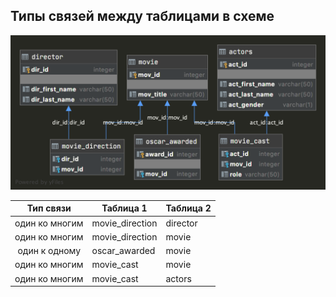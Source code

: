 ## Типы связей между таблицами в схеме

![](../img/cinema_schema_diagram.png)

|   Тип связи    | Таблица 1       | Таблица 2 |
|:--------------:|-----------------|-----------|
| один ко многим | movie_direction | director  |
| один ко многим | movie_direction | movie     |
| один к одному  | oscar_awarded   | movie     |
| один ко многим | movie_cast      | movie     |
| один ко многим | movie_cast      | actors    |